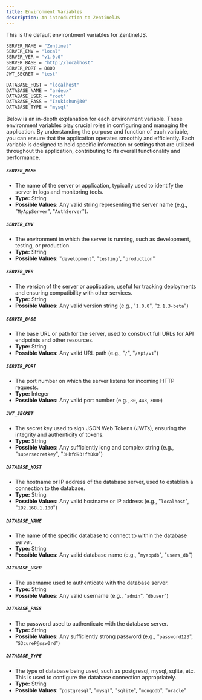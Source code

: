 ```yaml
---
title: Environment Variables
description: An introduction to ZentinelJS
---
```

This is the default environtment variables for ZentinelJS. 

```bash
SERVER_NAME = "Zentinel"
SERVER_ENV = "local"
SERVER_VER = "v1.0.0"
SERVER_BASE = "http://localhost"
SERVER_PORT = 8800
JWT_SECRET = "test"

DATABASE_HOST = "localhost"
DATABASE_NAME = "ardeux"
DATABASE_USER = "root"
DATABASE_PASS = "Izukishun@30"
DATABASE_TYPE = "mysql"
```
Below is an in-depth explanation for each environment variable. These environment variables play crucial roles in configuring and managing the application. By understanding the purpose and function of each variable, you can ensure that the application operates smoothly and efficiently. Each variable is designed to hold specific information or settings that are utilized throughout the application, contributing to its overall functionality and performance. 

##### `SERVER_NAME`
- The name of the server or application, typically used to identify the server in logs and monitoring tools.
- **Type:** String
- **Possible Values:** Any valid string representing the server name (e.g., "`MyAppServer`", "`AuthServer`").

##### `SERVER_ENV`
- The environment in which the server is running, such as development, testing, or production.
- **Type:** String
- **Possible Values:** "`development`", "`testing`", "`production`"

##### `SERVER_VER`
- The version of the server or application, useful for tracking deployments and ensuring compatibility with other services.
- **Type:** String
- **Possible Values:** Any valid version string (e.g., "`1.0.0`", "`2.1.3-beta`")

##### `SERVER_BASE`
- The base URL or path for the server, used to construct full URLs for API endpoints and other resources.
- **Type:** String
- **Possible Values:** Any valid URL path (e.g., "`/`", "`/api/v1`")

##### `SERVER_PORT`
- The port number on which the server listens for incoming HTTP requests.
- **Type:** Integer
- **Possible Values:** Any valid port number (e.g., `80`, `443`, `3000`)

##### `JWT_SECRET`
- The secret key used to sign JSON Web Tokens (JWTs), ensuring the integrity and authenticity of tokens.
- **Type:** String
- **Possible Values:** Any sufficiently long and complex string (e.g., "`supersecretkey`", "`3Hhfd93!fhDk0`")

##### `DATABASE_HOST`
- The hostname or IP address of the database server, used to establish a connection to the database.
- **Type:** String
- **Possible Values:** Any valid hostname or IP address (e.g., "`localhost`", "`192.168.1.100`")

##### `DATABASE_NAME`
- The name of the specific database to connect to within the database server.
- **Type:** String
- **Possible Values:** Any valid database name (e.g., "`myappdb`", "`users_db`")

##### `DATABASE_USER`
- The username used to authenticate with the database server.
- **Type:** String
- **Possible Values:** Any valid username (e.g., "`admin`", "`dbuser`")

##### `DATABASE_PASS`
- The password used to authenticate with the database server.
- **Type:** String
- **Possible Values:** Any sufficiently strong password (e.g., "`password123`", "`S3cureP@ssw0rd`")

##### `DATABASE_TYPE`
- The type of database being used, such as postgresql, mysql, sqlite, etc. This is used to configure the database connection appropriately.
- **Type:** String
- **Possible Values:** "`postgresql`", "`mysql`", "`sqlite`", "`mongodb`", "`oracle`"



